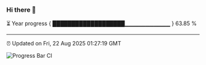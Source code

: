 ### Hi there 👋

⏳ Year progress { ███████████████████▁▁▁▁▁▁▁▁▁▁▁ } 63.85 %

---

⏰ Updated on Fri, 22 Aug 2025 01:27:19 GMT

![Progress Bar CI](https://github.com/liununu/liununu/workflows/Progress%20Bar%20CI/badge.svg)
